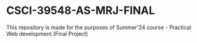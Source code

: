 # CSCI-39548-AS-MRJ-FINAL
This repository is made for the purposes of Summer'24 course - Practical Web development.(Final Project)
